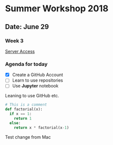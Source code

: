 # Summer Workshop 2018
## Date: June 29
### Week 3

[Server Access](https://204.48.29.128)

### Agenda for today
- [x] Create a GitHub Account
- [ ] Learn to use repositories
- [ ] Use **Jupyter** notebook

Leaning to use GitHub etc.

```python
# This is a comment
def factorial(x):
  if x == 1:
    return 1
  else:
    return x * factorial(x-1)
```

Test change from Mac

